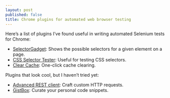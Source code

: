 ```yaml
---
layout: post
published: false
title: Chrome plugins for automated web browser testing
---
```

Here’s a list of plugins I’ve found useful in writing automated Selenium tests for Chrome:

* [SelectorGadget](https://chrome.google.com/webstore/detail/selectorgadget/mhjhnkcfbdhnjickkkdbjoemdmbfginb?hl=en): Shows the possible selectors for a given element on a page.
* [CSS Selector Tester](https://chrome.google.com/webstore/detail/css-selector-tester/bbklnaodgoocmcdejoalmbjihhdkbfon?hl=en): Useful for testing CSS selectors.
* [Clear Cache](https://chrome.google.com/webstore/detail/clear-cache/cppjkneekbjaeellbfkmgnhonkkjfpdn?hl=en): One-click cache clearing.

Plugins that look cool, but I haven’t tried yet:

* [Advanced REST client](https://chrome.google.com/webstore/detail/advanced-rest-client/hgmloofddffdnphfgcellkdfbfbjeloo?hl=en): Craft custom HTTP requests.
* [GistBox](https://chrome.google.com/webstore/detail/gistbox/caoihfibgoiiakncomhccbflmlgjaohf?hl=en): Curate your personal code snippets.